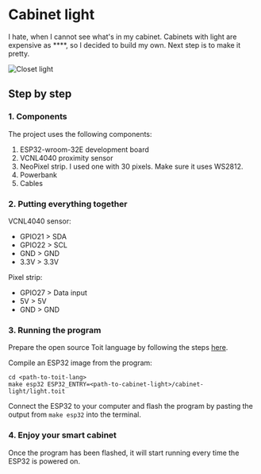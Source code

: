 # Cabinet light

I hate, when I cannot see what's in my cabinet. Cabinets with light are expensive as \*\*\*\*, so I decided to build my own. Next step is to make it pretty.

![Closet light](media/closet-light.gif)

## Step by step

### 1. Components

The project uses the following components:

1. ESP32-wroom-32E development board
2. VCNL4040 proximity sensor
3. NeoPixel strip. I used one with 30 pixels. Make sure it uses WS2812.
4. Powerbank
5. Cables

### 2. Putting everything together

VCNL4040 sensor:

- GPIO21 > SDA
- GPIO22 > SCL
- GND > GND
- 3.3V > 3.3V

Pixel strip:

- GPIO27 > Data input
- 5V > 5V
- GND > GND

### 3. Running the program

Prepare the open source Toit language by following the steps [here](https://github.com/toitlang/toit).

Compile an ESP32 image from the program:

```
cd <path-to-toit-lang>
make esp32 ESP32_ENTRY=<path-to-cabinet-light>/cabinet-light/light.toit
```

Connect the ESP32 to your computer and flash the program by pasting the output from `make esp32` into the terminal.

### 4. Enjoy your smart cabinet

Once the program has been flashed, it will start running every time the ESP32 is powered on.
